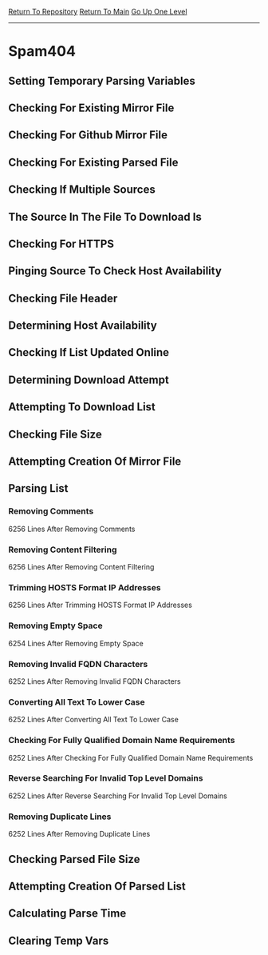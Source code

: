 [Return To Repository](https://github.com/deathbybandaid/piholeparser/)
[Return To Main](https://github.com/deathbybandaid/piholeparser/blob/master/RecentRunLogs/Mainlog.md)
[Go Up One Level](https://github.com/deathbybandaid/piholeparser/blob/master/RecentRunLogs/TopLevelScripts/30-Processing-Blacklists.md)
____________________________________
# Spam404
## Setting Temporary Parsing Variables
## Checking For Existing Mirror File
## Checking For Github Mirror File
## Checking For Existing Parsed File
## Checking If Multiple Sources
## The Source In The File To Download Is
## Checking For HTTPS
## Pinging Source To Check Host Availability
## Checking File Header
## Determining Host Availability
## Checking If List Updated Online
## Determining Download Attempt
## Attempting To Download List
## Checking File Size
## Attempting Creation Of Mirror File
## Parsing List
### Removing Comments
6256 Lines After Removing Comments
### Removing Content Filtering
6256 Lines After Removing Content Filtering
### Trimming HOSTS Format IP Addresses
6256 Lines After Trimming HOSTS Format IP Addresses
### Removing Empty Space
6254 Lines After Removing Empty Space
### Removing Invalid FQDN Characters
6252 Lines After Removing Invalid FQDN Characters
### Converting All Text To Lower Case
6252 Lines After Converting All Text To Lower Case
### Checking For Fully Qualified Domain Name Requirements
6252 Lines After Checking For Fully Qualified Domain Name Requirements
### Reverse Searching For Invalid Top Level Domains
6252 Lines After Reverse Searching For Invalid Top Level Domains
### Removing Duplicate Lines
6252 Lines After Removing Duplicate Lines
## Checking Parsed File Size
## Attempting Creation Of Parsed List
## Calculating Parse Time
## Clearing Temp Vars
